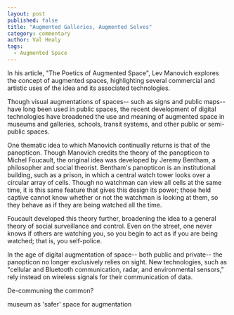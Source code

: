 ```yaml
---
layout: post
published: false
title: "Augmented Galleries, Augmented Selves"
category: commentary
author: Val Healy
tags: 
  - Augmented Space
---
```



In his article, "The Poetics of Augmented Space", Lev Manovich explores the concept of augmented spaces, highlighting several commercial and artistic uses of the idea and its associated technologies.

Though visual augmentations of spaces-- such as signs and public maps-- have long been used in public spaces, the recent development of digital technologies have broadened the use and meaning of augmented space in museums and galleries, schools, transit systems, and other public or semi-public spaces. 

One thematic idea to which Manovich continually returns is that of the panopticon. Though Manovich credits the theory of the panopticon to Michel Foucault, the original idea was developed by Jeremy Bentham, a philosopher and social theorist. Bentham's panopticon is an institutional building, such as a prison, in which a central watch tower looks over a circular array of cells. Though no watchman can view all cells at the same time, it is this same feature that gives this design its power; those held captive cannot know whether or not the watchman is looking at them, so they behave as if they are being watched all the time.

Foucault developed this theory further, broadening the idea to a general theory of social surveillance and control. Even on the street, one never knows if others are watching you, so you begin to act as if you are being watched; that is, you self-police.

In the age of digital augmentation of space-- both public and private-- the panopticon no longer exclusively relies on sight. New technologies, such as "cellular and Bluetooth communication, radar, and environmental sensors," rely instead on wireless signals for their communication of data. 

De-communing the common?

museum as 'safer' space for augmentation